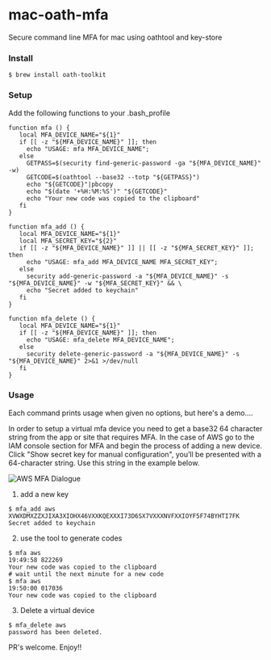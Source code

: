 # mac-oath-mfa
Secure command line MFA for mac using oathtool and key-store

### Install
```
$ brew install oath-toolkit
```

### Setup
Add the following functions to your .bash_profile
```
function mfa () {
   local MFA_DEVICE_NAME="${1}"
   if [[ -z "${MFA_DEVICE_NAME}" ]]; then
     echo "USAGE: mfa MFA_DEVICE_NAME";
   else
     GETPASS=$(security find-generic-password -ga "${MFA_DEVICE_NAME}" -w)
     GETCODE=$(oathtool --base32 --totp "${GETPASS}")
     echo "${GETCODE}"|pbcopy
     echo "$(date '+%H:%M:%S')" "${GETCODE}"
     echo "Your new code was copied to the clipboard"
   fi
}

function mfa_add () {
   local MFA_DEVICE_NAME="${1}"
   local MFA_SECRET_KEY="${2}"
   if [[ -z "${MFA_DEVICE_NAME}" ]] || [[ -z "${MFA_SECRET_KEY}" ]]; then
     echo "USAGE: mfa_add MFA_DEVICE_NAME MFA_SECRET_KEY";
   else
     security add-generic-password -a "${MFA_DEVICE_NAME}" -s "${MFA_DEVICE_NAME}" -w "${MFA_SECRET_KEY}" && \
     echo "Secret added to keychain"
   fi
}

function mfa_delete () {
   local MFA_DEVICE_NAME="${1}"
   if [[ -z "${MFA_DEVICE_NAME}" ]]; then
     echo "USAGE: mfa_delete MFA_DEVICE_NAME";
   else
     security delete-generic-password -a "${MFA_DEVICE_NAME}" -s "${MFA_DEVICE_NAME}" 2>&1 >/dev/null
   fi
}
```

### Usage
Each command prints usage when given no options, but here's a demo....


In order to setup a virtual mfa device you need to get a base32 64 character string from the app
or site that requires MFA. In the case of AWS go to the IAM console section for MFA and begin the
process of adding a new device. Click "Show secret key for manual configuration", you’ll be presented
with a 64-character string. Use this string in the example below.

![AWS MFA Dialogue](images/aws_mfa_dialogue.png?raw=true "AWS MFA Dialogue")

1) add a new key
```
$ mfa_add aws XVWXDMXZZXJIXA3XIOHX46VXXKQEXXXI73D6SX7VXXXNVFXXIOYF5F74BYHTI7FK
Secret added to keychain
```
2) use the tool to generate codes
```
$ mfa aws
19:49:58 822269
Your new code was copied to the clipboard
# wait until the next minute for a new code
$ mfa aws
19:50:00 017036
Your new code was copied to the clipboard
```
3) Delete a virtual device
```
$ mfa_delete aws
password has been deleted.
```

PR's welcome. Enjoy!!
